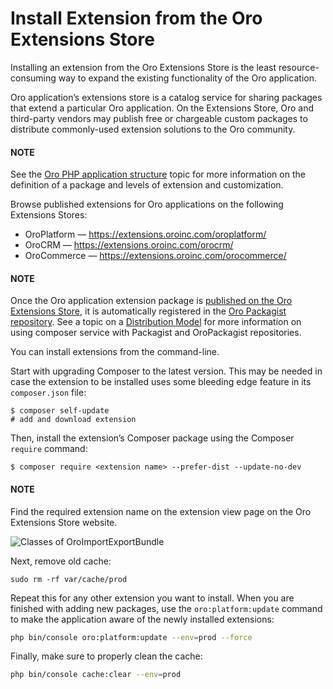 <a id="admin-package-manager"></a>

<a id="dev-cookbook-framework-how-to-manage-extensions"></a>

<a id="cookbook-extensions-composer"></a>

<a id="index-0"></a>

# Install Extension from the Oro Extensions Store

Installing an extension from the Oro Extensions Store is the least resource-consuming way to expand the existing functionality of the Oro application.

Oro application’s extensions store is a catalog service for sharing packages that extend a particular Oro application. On the Extensions Store, Oro and third-party vendors may publish free or chargeable custom packages to distribute commonly-used extension solutions to the Oro community.

#### NOTE
See the [Oro PHP application structure](../architecture/structure/index.md#architecture-oro-php-application-structure) topic for more information on the definition of a package and levels of extension and customization.

Browse published extensions for Oro applications on the following Extensions Stores:

* OroPlatform — <a href="https://extensions.oroinc.com/oroplatform/" target="_blank">https://extensions.oroinc.com/oroplatform/</a>
* OroCRM — <a href="https://extensions.oroinc.com/orocrm/" target="_blank">https://extensions.oroinc.com/orocrm/</a>
* OroCommerce — <a href="https://extensions.oroinc.com/orocommerce/" target="_blank">https://extensions.oroinc.com/orocommerce/</a>

#### NOTE
Once the Oro application extension package is [published on the Oro Extensions Store](add-extension.md#dev-extend-how-to-publish-extension-on-the-marketplace), it is automatically registered in the <a href="https://packagist.oroinc.com/" target="_blank">Oro Packagist repository</a>. See a topic on a [Distribution Model](../architecture/structure/index.md#architecture-oro-php-application-structure) for more information on using composer service with Packagist and OroPackagist repositories.

You can install extensions from the command-line.

Start with upgrading Composer to the latest version. This may be needed in case the extension to be
installed uses some bleeding edge feature in its `composer.json` file:

```none
$ composer self-update
# add and download extension
```

Then, install the extension’s Composer package using the Composer `require` command:

```none
$ composer require <extension name> --prefer-dist --update-no-dev
```

#### NOTE
Find the required extension name on the extension view page on the Oro Extensions Store website.

![Classes of OroImportExportBundle](img/backend/extension/extension_name.png)

Next, remove old cache:

```none
sudo rm -rf var/cache/prod
```

Repeat this for any other extension you want to install. When you are finished with adding new
packages, use the `oro:platform:update` command to make the application aware of the newly
installed extensions:

```bash
php bin/console oro:platform:update --env=prod --force
```

Finally, make sure to properly clean the cache:

```bash
php bin/console cache:clear --env=prod
```

<!-- Frontend -->

